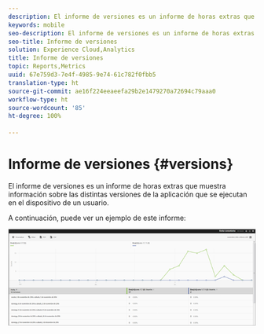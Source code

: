 ```yaml
---
description: El informe de versiones es un informe de horas extras que muestra información sobre las distintas versiones de la aplicación que se ejecutan en el dispositivo de un usuario.
keywords: mobile
seo-description: El informe de versiones es un informe de horas extras que muestra información sobre las distintas versiones de la aplicación que se ejecutan en el dispositivo de un usuario.
seo-title: Informe de versiones
solution: Experience Cloud,Analytics
title: Informe de versiones
topic: Reports,Metrics
uuid: 67e759d3-7e4f-4985-9e74-61c782f0fbb5
translation-type: ht
source-git-commit: ae16f224eeaeefa29b2e1479270a72694c79aaa0
workflow-type: ht
source-wordcount: '85'
ht-degree: 100%

---
```



# Informe de versiones {#versions}

El informe de versiones es un informe de horas extras que muestra información sobre las distintas versiones de la aplicación que se ejecutan en el dispositivo de un usuario.

A continuación, puede ver un ejemplo de este informe:

![](assets/report_versions.png)


